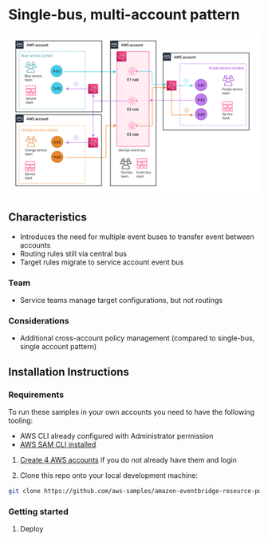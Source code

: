 # Single-bus, multi-account pattern

![Multi-bus, multi-account pattern](../../docs/images/single-bus-multi-account.png "Multi-bus, multi-account pattern")

## Characteristics

- Introduces the need for multiple event buses to transfer event between accounts
- Routing rules still via central bus
- Target rules migrate to service account event bus

### Team

- Service teams manage target configurations, but not routings

### Considerations

- Additional cross-account policy management (compared to single-bus, single account pattern)

## Installation Instructions

### Requirements

To run these samples in your own accounts you need to have the following tooling:

* AWS CLI already configured with Administrator permission
* [AWS SAM CLI installed](https://docs.aws.amazon.com/serverless-application-model/latest/developerguide/serverless-sam-cli-install.html)

1. [Create 4 AWS accounts](https://portal.aws.amazon.com/gp/aws/developer/registration/index.html) if you do not already have them and login

1. Clone this repo onto your local development machine:

``` bash
git clone https://github.com/aws-samples/amazon-eventbridge-resource-policy-samples
```

### Getting started

1. Deploy 